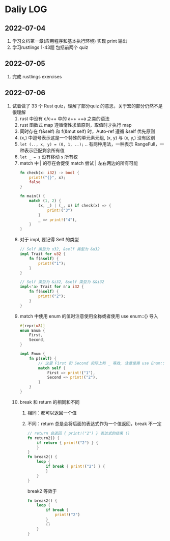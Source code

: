 # Daliy LOG

## 2022-07-04
1. 学习文档第一章(应用程序和基本执行环境) 实现 print 输出
2. 学习rustlings 1-43题 包括前两个 quiz

## 2022-07-05
1. 完成 rustlings exercises

## 2022-07-06
1. 试着做了 33 个 Rust quiz，理解了部分quiz 的意思，关于宏的部分仍然不是很理解
    1. rust 中没有 c/c++ 中的 a++ ++a 之类的语法
    2. rust 函数式 map 遵循惰性求值原则，取值时才执行 map
    3. 同时存在 f(&self) 和 f(&mut self) 时，Auto-ref 遵循 &self 优先原则
    4. (x,) 中逗号表示这是一个特殊的单元素元组, (x, y) 与 (x, y,) 没有区别
    5. `let (.., x, y) = (0, 1, ..);` .. 有两种用法，一种表示 RangeFull，一种表示匹配剩余所有值
    6. `let _ = s` 没有移动 s 所有权
    7. match 中 | 的存在会促使 match 尝试 | 左右两边的所有可能
        ```rust
        fn check(x: i32) -> bool {
            print!("{}", x);
            false
        }

        fn main() {
            match (1, 2) {
                (x, _) | (_, x) if check(x) => {
                    print!("3")
                }
                _ => print!("4"),
            }
        }
        ```
    8.  对于 impl, 要记得 Self 的类型
        ```rust
        // Self 类型为 u32, &self 类型为 &u32
        impl Trait for u32 {
            fn f(&self) {
                print!("1");
            }
        }

        // Self 类型为 &i32, &self 类型为 &&i32
        impl<'a> Trait for &'a i32 {
            fn f(&self) {
                print!("2");
            }
        }
        ```
    9. match 中使用 enum 的值时注意使用全称或者使用 use enum::{} 导入
        ```rust
        #[repr(u8)]
        enum Enum {
            First,
            Second,
        }

        impl Enum {
            fn p(self) {
                // 这里 First 和 Second 实际上和 _ 等效, 注意使用 use Enum::* 导入后使用
                match self {
                    First => print!("1"),
                    Second => print!("2"),
                }
            }
        }
        ```
    10. break 和 return 的相同和不同
        1. 相同：都可以返回一个值
        2. 不同：return 总是会将后面的表达式作为一个值返回，break 不一定
            ```rust
            // return 会返回 { print!("2") } 表达式的结果 ()
            fn return2() {
                if return { print!("2") } {
                }
            }
            fn break2() {
                loop {
                    if break { print!("2") } {
                    }
                }
            }
            ```

            break2 等效于
            ```rust
            fn break2() {
                loop {
                    if break { 
                        print!("2") 
                    } 
                    {}
                }
            }
            ```
